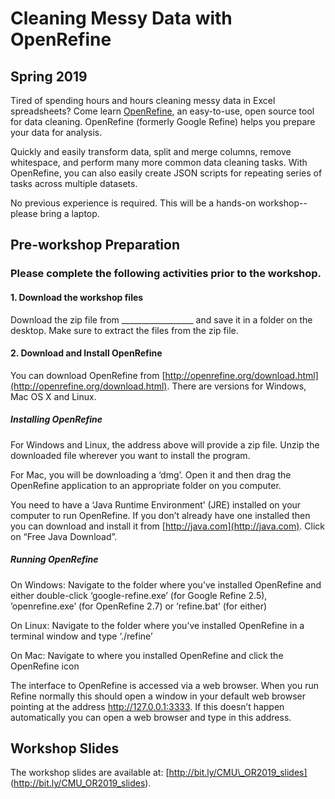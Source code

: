 # Cleaning Messy Data with OpenRefine
## Spring 2019

Tired of spending hours and hours cleaning messy data in Excel spreadsheets? Come learn [OpenRefine](http://openrefine.org/), an easy-to-use, open source tool for data cleaning. OpenRefine (formerly Google Refine) helps you prepare your data for analysis. 

Quickly and easily transform data, split and merge columns, remove whitespace, and perform many more common data cleaning tasks. With OpenRefine, you can also easily create JSON scripts for repeating series of tasks across multiple datasets.

No previous experience is required. This will be a hands-on workshop--please bring a laptop.

## Pre-workshop Preparation
### Please complete the following activities prior to the workshop.

#### 1. Download the workshop files

Download the zip file from __________________ and save it in a folder on the desktop. Make sure to extract the files from the zip file.  
#### 2. Download and Install OpenRefine

You can download OpenRefine from [http://openrefine.org/download.html](http://openrefine.org/download.html). There are versions for Windows, Mac OS X and Linux.

##### Installing OpenRefine

For Windows and Linux, the address above will provide a zip file. Unzip the downloaded file wherever you want to install the program. 

For Mac, you will be downloading a ‘dmg’. Open it and then drag the OpenRefine application to an appropriate folder on you computer.

You need to have a ‘Java Runtime Environment’ (JRE) installed on your computer to run OpenRefine. If you don’t already have one installed then you can download and install it from [http://java.com](http://java.com). Click on “Free Java Download”.

##### Running OpenRefine

On Windows: Navigate to the folder where you’ve installed OpenRefine and either double-click ‘google-refine.exe’ (for Google Refine 2.5), ’openrefine.exe’ (for OpenRefine 2.7) or ‘refine.bat’ (for either)

On Linux: Navigate to the folder where you’ve installed OpenRefine in a terminal window and type ‘./refine’

On Mac: Navigate to where you installed OpenRefine and click the OpenRefine icon

The interface to OpenRefine is accessed via a web browser. When you run Refine normally this should open a window in your default web browser pointing at the address http://127.0.0.1:3333. If this doesn’t happen automatically you can open a web browser and type in this address.

## Workshop Slides

The workshop slides are available at: [http://bit.ly/CMU\_OR2019_slides] (http://bit.ly/CMU_OR2019_slides).